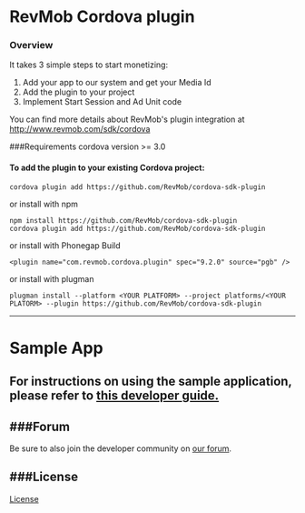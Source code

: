 # RevMob Cordova plugin
### Overview

It takes 3 simple steps to start monetizing:

1. Add your app to our system and get your Media Id
2. Add the plugin to your project
3. Implement Start Session and Ad Unit code

You can find more details about RevMob's plugin integration at http://www.revmob.com/sdk/cordova

###Requirements
cordova version >= 3.0
#### To add the plugin to your existing Cordova project:
```
cordova plugin add https://github.com/RevMob/cordova-sdk-plugin
```
or install with npm
```
npm install https://github.com/RevMob/cordova-sdk-plugin
cordova plugin add https://github.com/RevMob/cordova-sdk-plugin
```
or install with Phonegap Build
```
<plugin name="com.revmob.cordova.plugin" spec="9.2.0" source="pgb" />
```
or install with plugman
```
plugman install --platform <YOUR PLATFORM> --project platforms/<YOUR PLATORM> --plugin https://github.com/RevMob/cordova-sdk-plugin
```
---
# Sample App
For instructions on using the sample application, please refer to
[this developer guide.](https://github.com/RevMob/cordova-sample-app)
---

###Forum
-------
Be sure to also join the developer community on
[our forum](http://forum.revmobmobileadnetwork.com/category/5/cordova).

###License
-------
[License](https://github.com/RevMob/cordova-sdk-plugin/blob/master/license.txt)
